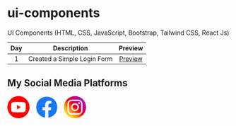 # ui-components

UI Components (HTML, CSS, JavaScript, Bootstrap, Tailwind CSS, React Js)

| Day | Description | Preview |
| :-: | :---------: | :-----: |
| 1 | Created a Simple Login Form | [Preview](./Day%201%20-%20Form/assets/preview_day_1_login_form.png) |

## My Social Media Platforms

[<img src="./assets//youtube.png" height="50px" alt="youtube icon" title="https://www.youtube.com/@infowithawan" style="margin-right:10px;">]("https://www.youtube.com/@infowithawan")
[<img src="./assets/facebook.png" height="50px" alt="facebook icon" title="https://www.facebook.com/infowithawan" style="margin-right:10px;">]("https://www.facebook.com/infowithawan")
[<img src="./assets/instagram.png" height="50px" alt="instagram icon" title="https://www.instagram.com/infowithawan">]("https://www.instagram.com/infowithawan")
